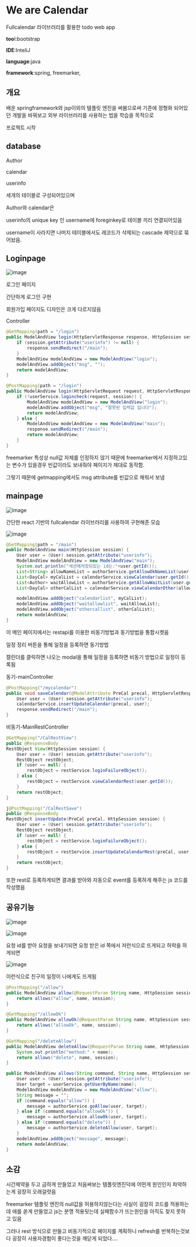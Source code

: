 # We are Calendar
Fullcalendar 라이브러리를 활용한 todo web app

**too**l:bootstrap

**IDE**:InteliJ

**language**:java

**framework**:spring, freemarker, 



## 개요

배운 springframework와 jsp이외의 템플릿 엔진을 써봄으로써 기존에 정형화 되어있던 개발을 바꿔보고 외부 라이브러리를 사용하는 법을 학습을 목적으로

프로젝트 시작



## database

Author

calendar

userinfo

세개의 테이블로 구성되어있으며

Author와 calendar은

userinfo의 unique key 인 username에 foreginkey로 테이블 끼리 연결되어있음

username이 사라지면 나머지 테이블에서도 레코드가 삭제되는 cascade 제약으로 묶어놨음.



## Loginpage

![image](./images/login.png)

로그인 페이지

간단하게 로그인 구현

회원가입 페이지도 디자인은 크게 다르지않음



Controller

```java
@GetMapping(path = "/login")
public ModelAndView login(HttpServletResponse response, HttpSession session) throws IOException {
    if (session.getAttribute("userinfo") != null) {
        response.sendRedirect("/main");
    }
    ModelAndView modelAndView = new ModelAndView("login");
    modelAndView.addObject("msg", "");
    return modelAndView;
}

```

```java
@PostMapping(path = "/login")
public ModelAndView login(HttpServletRequest request, HttpServletResponse response, HttpSession session) throws IOException {
    if (!userService.logincheck(request, session)) {
        ModelAndView modelAndView = new ModelAndView("login");
        modelAndView.addObject("msg", "잘못된 입력값 입니다");
        return modelAndView;
    } else {
        ModelAndView modelAndView = new ModelAndView("main");
        response.sendRedirect("/main");
        return modelAndView;
    }
}
```

freemarker 특성상 null값 자체를 인정하지 않기 때문에 freemarker에서 지정하고있는 변수가 있을경우 빈값이라도 보내줘야 페이지가 제대로 동작함.

그렇기 때문에 getmapping에서도 msg attribute를 빈값으로 채워서 보냄



## mainpage

![image](./images/main.png)

간단한 react 기반의 fullcalendar 라이브러리를 사용하여 구현해준 모습

![image](./images/savecal.png)

```java
@GetMapping(path = "/main")
public ModelAndView main(HttpSession session) {
    User user = (User) session.getAttribute("userinfo");
    ModelAndView modelAndView = new ModelAndView("main");
    System.out.println("세션에저장되있는 id는:"+user.getId());
    List<String> allowNameList = authorService.getAllowOkNameList(user.getName());
    List<DayCal> myCalList = calendarService.viewCalendar(user.getId());
    List<Author> waitAllowList = authorService.getAllowWaitList(user.getName());
    List<DayCal> otherCalList = calendarService.viewCalendarOther(allowNameList);

    modelAndView.addObject("calendarlist", myCalList);
    modelAndView.addObject("waitallowlist", waitAllowList);
    modelAndView.addObject("othercallist", otherCalList);
    return modelAndView;
}
```

이 메인 페이지에서는 restapi를 이용한 비동기방법과 동기방법을 통합시켯음

일정 정리 버튼을 통해 일정을 등록하면 동기방법 

캘린더를 클릭하면 나오는 modal을 통해 일정을 등록하면 비동기 방법으로 일정이 등록됨



동기-mainController

```java
@PostMapping("/mycalendar")
public void saveCalendar(@ModelAttribute PreCal precal, HttpServletResponse response, HttpSession session) throws IOException {
    User user = (User) session.getAttribute("userinfo");
    calendarService.insertUpdateCalendar(precal, user);
    response.sendRedirect("/main");
}
```



비동기-MainRestController

```java
@GetMapping("/CalRestView")
public @ResponseBody
RestObject View(HttpSession session) {
    User user = (User) session.getAttribute("userinfo");
    RestObject restObject;
    if (user == null) {
        restObject = restService.loginFailureObject();
    } else {
        restObject = restService.viewCalendarRest(user.getId());
    }
    return restObject;
}
```

```java
j@PostMapping("/CalRestSave")
public @ResponseBody
RestObject insertUpdate(PreCal preCal, HttpSession session) {
    User user = (User) session.getAttribute("userinfo");
    RestObject restObject;
    if (user == null) {
        restObject = restService.loginFailureObject();
    } else {
        restObject = restService.insertUpdateCalendarRest(preCal, user);
    }
    return restObject;
}
```

또한 rest로 등록하게되면 결과를 받아와 자동으로 event를 등록하게 해주는 js 코드를 작성했음



## 공유기능

![image](./images/pleaseshare.png)

![image](./images/share.png)

요청 id를 받아 요청을 보내기되면 요청 받은 id 쪽에서 저런식으로 뜨게되고 허락을 하게되면

![image](./images/share_result.png)

이런식으로 친구의 일정이 나에게도 뜨게됨



```java
@PostMapping("/allow")
public ModelAndView allow(@RequestParam String name, HttpSession session) throws IOException {
    return allows("allow", name, session);
}

@GetMapping("/allowOk")
public ModelAndView allowOk(@RequestParam String name, HttpSession session) throws IOException {
    return allows("allowOk", name, session);
}

@GetMapping("/deleteAllow")
public ModelAndView deleteAllow(@RequestParam String name, HttpSession session) throws IOException {
    System.out.println("method:" + name);
    return allows("delete", name, session);
}

public ModelAndView allows(String command, String name, HttpSession session) {
    User user = (User) session.getAttribute("userinfo");
    User target = userService.getUserByName(name);
    ModelAndView modelAndView = new ModelAndView("allow");
    String message = "";
    if (command.equals("allow")) {
        message = authorService.goAllow(user, target);
    } else if (command.equals("allowOk")) {
        message = authorService.allowOk(user, target);
    } else if (command.equals("delete")) {
        message = authorService.deleteAllow(user, target);
    }
    modelAndView.addObject("message", message);
    return modelAndView;
}
```





## 소감

시간제약을 두고 급하게 만들었고 처음써보는 템플릿엔진덕에 어떤게 원인인지 파악하는게 굉장히 오래걸렷음

freemarker 템플릿 엔진의 null값을 허용하지않는다는 사실이 굉장히 코드를 적용하는데 애를 쏟게 만들었고 js는 분명 적용됫는데 실패함수가 뜨는원인을 아직도 찾지 못하고 있음

그러나 rest 방식으로 만들고 비동기적으로 페이지를 계획하니 refresh를 반복하는것보다 굉장히 사용자경험이 좋다는것을 깨닫게 되었다....

